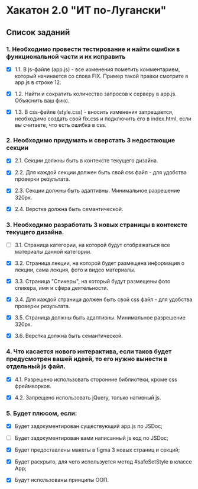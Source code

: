 # Хакатон 2.0 "ИТ по-Лугански"

## Список заданий

### 1. Необходимо провести тестирование и найти ошибки в функциональной части и их исправить

- [x] 1.1. В js-файле (app.js) - все изменения пометить комментарием, который начинается со слова FIX. Пример такой правки смотрите в app.js в строке 12.

- [x] 1.2. Найти и сократить количество запросов к серверу в app.js. Объяснить ваш фикс.

- [x] 1.3. В css-файле (style.css) - вносить изменения запрещается, необходимо создать свой fix.css и подключить его в index.html, если вы считаете, что есть ошибка в css.

### 2. Необходимо придумать и сверстать 3 недостающие секции

- [x] 2.1. Секции должны быть в контексте текущего дизайна.

- [x] 2.2. Для каждой секции должен быть свой css файл - для удобства проверки результата.

- [x] 2.3. Секции должны быть адаптивны. Минимальное разрешение 320px.

- [x] 2.4. Верстка должна быть семантической.

### 3. Необходимо разработать 3 новых страницы в контексте текущего дизайна.

- [ ] 3.1. Страница категории, на которой будут отображаться все материалы данной категории.

- [x] 3.2. Страница лекции, на которой будет размещена информация о лекции, сама лекция, фото и видео материалы.

- [x] 3.3. Страница "Спикеры", на который будут размещены фото спикера, имя и сфера деятельности.

- [x] 3.4. Для каждой страница должен быть свой css файл - для удобства проверки результата.

- [x] 3.5. Страница должны быть адаптивны. Минимальное разрешение 320px.

- [x] 3.6. Верстка должна быть семантической.

### 4. Что касается нового интерактива, если таков будет предусмотрен вашей идеей, то его нужно вынести в отдельный js файл.

- [x] 4.1. Разрешено использовать сторонние библиотеки, кроме css фреймворков.

- [x] 4.2. Запрещено использовать jQuery, только нативный js.

### 5. Будет плюсом, если:

- [x] Будет задокументирован существующий app.js по JSDoc;

- [ ] Будет задокументирован вами написанный js код по JSDoc;

- [x] Будет предоставлены макеты в figma 3 новых страниц и секций;

- [x] Будет раскрыто, для чего используется метод #safeSetStyle в классе App;

- [x] Будут использованы принципы ООП.
